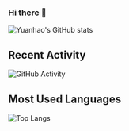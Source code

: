### Hi there 👋
![Yuanhao's GitHub stats](https://github-readme-stats.vercel.app/api?username=yuanhaowang1213&show_icons=true&theme=dracula&count_private=true)
<!--

Here are some ideas to get you started:

- 🔭 I’m currently working on Diffusion models and Neural rendering
- 📫 How to reach me: yuanhao.wang@kaust.edu.sa  
-->

## Recent Activity
![GitHub Activity](https://github-readme-activity-graph.cyclic.app/graph?username=yuanhaowang1213&theme=github)


## Most Used Languages
![Top Langs](https://github-readme-stats.vercel.app/api/top-langs/?username=yuanhaowang1213&layout=compact&theme=radical)

